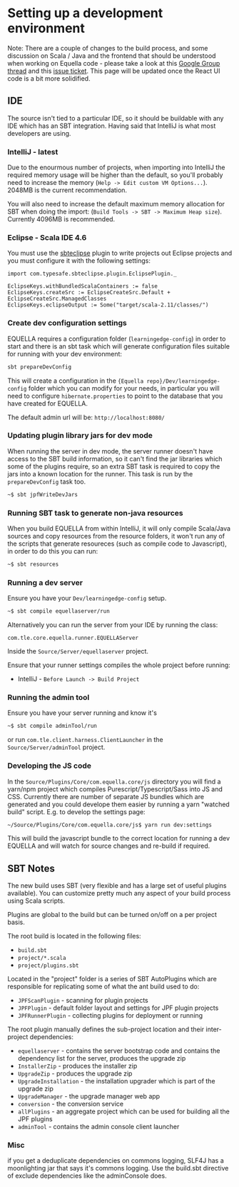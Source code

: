 # Setting up a development environment

Note:  There are a couple of changes to the build process, and some discussion on Scala / Java and the frontend that should be understood when working on Equella code - please take a look at this [Google Group thread](https://groups.google.com/a/apereo.org/forum/#!topic/equella-users/bLV_XXQFOTI) and this [issue ticket](https://github.com/equella/Equella/issues/437).  This page will be updated once the React UI code is a bit more solidified.

## IDE
The source isn't tied to a particular IDE, so it should be buildable 
with any IDE which has an SBT integration. Having said that IntelliJ is 
what most developers are using.

### IntelliJ - latest

Due to the enourmous number of projects, when importing into IntelliJ the required memory usage will be higher than the default, so you'll probably need to increase the memory (`Help -> Edit custom VM Options...`). 2048MB is the current recommendation.

You will also need to increase the default maximum memory allocation for SBT when doing the import: (`Build Tools -> SBT -> Maximum Heap size`). Currently 4096MB is recommended.

### Eclipse - Scala IDE 4.6

You must use the [sbteclipse](https://github.com/typesafehub/sbteclipse) plugin to write projects out Eclipse projects 
and you must configure it with the following settings: 

``` sbtshell
import com.typesafe.sbteclipse.plugin.EclipsePlugin._

EclipseKeys.withBundledScalaContainers := false
EclipseKeys.createSrc := EclipseCreateSrc.Default + EclipseCreateSrc.ManagedClasses
EclipseKeys.eclipseOutput := Some("target/scala-2.11/classes/")
```

### Create dev configuration settings

EQUELLA requires a configuration folder (`learningedge-config`) in order to start and there
is an sbt task which will generate configuration files suitable for running with your dev environment:

```bash
sbt prepareDevConfig
```

This will create a configuration in the `{Equella repo}/Dev/learningedge-config` folder which you can
modify for your needs, in particular you will need to configure `hibernate.properties` to point to
the database that you have created for EQUELLA. 

The default admin url will be: `http://localhost:8080/`

### Updating plugin library jars for dev mode

When running the server in dev mode, the server runner doesn't have access to the SBT build information, so it
can't find the jar libraries which some of the plugins require, so an extra SBT task is required to copy the jars
into a known location for the runner. This task is run by the `prepareDevConfig` task too. 

```bash
~$ sbt jpfWriteDevJars
```

### Running SBT task to generate non-java resources

When you build EQUELLA from within IntelliJ, it will only compile Scala/Java sources and copy resources 
from the resource folders, it won't run any of the scripts that generate resoureces 
(such as compile code to Javascript), in order to do this you can run:

```bash
~$ sbt resources
```

### Running a dev server

Ensure you have your `Dev/learningedge-config` setup.

```bash
~$ sbt compile equellaserver/run
```

Alternatively you can run the server from your IDE by running the class:

`com.tle.core.equella.runner.EQUELLAServer`
 
Inside the `Source/Server/equellaserver` project. 

Ensure that your runner settings compiles the whole project before running: 

* IntelliJ - `Before Launch -> Build Project` 

### Running the admin tool

Ensure you have your server running and know it's 

```bash
~$ sbt compile adminTool/run
```

or run `com.tle.client.harness.ClientLauncher` in the `Source/Server/adminTool` project.

### Developing the JS code

In the `Source/Plugins/Core/com.equella.core/js` directory you will find a yarn/npm 
project which compiles Purescript/Typescript/Sass into JS and CSS. Currently there are number 
of separate JS bundles which are generated and you could develope them easier by running a yarn 
"watched build" script. E.g. to develop the settings page:

```sh
~/Source/Plugins/Core/com.equella.core/js$ yarn run dev:settings
```

This will build the javascript bundle to the correct location for running a dev EQUELLA and will 
watch for source changes and re-build if required.

## SBT Notes
The new build uses SBT (very flexible and has a large set of useful plugins available). You can customize pretty much any aspect of your build process using Scala scripts.

Plugins are global to the build but can be turned on/off on a per project basis.

The root build is located in the following files:

* `build.sbt`
* `project/*.scala`
* `project/plugins.sbt`

Located in the "project" folder is a series of SBT AutoPlugins which are responsible for replicating some of what the ant build used to do:

* `JPFScanPlugin` - scanning for plugin projects
* `JPFPlugin` - default folder layout and settings for JPF plugin projects
* `JPFRunnerPlugin` - collecting plugins for deployment or running

The root plugin manually defines the sub-project location and their inter-project dependencies:

* `equellaserver` - contains the server bootstrap code and contains the dependency list for the server, produces the upgrade zip
* `InstallerZip` - produces the installer zip
* `UpgradeZip` - produces the upgrade zip
* `UpgradeInstallation` - the installation upgrader which is part of the upgrade zip
* `UpgradeManager` - the upgrade manager web app
* `conversion` - the conversion service
* `allPlugins` - an aggregate project which can be used for building all the JPF plugins
* `adminTool` - contains the admin console client launcher

### Misc
if you get a deduplicate dependencies on commons logging, SLF4J has a moonlighting jar that 
says it's commons logging.  Use the build.sbt directive of exclude dependencies like the 
adminConsole does.


